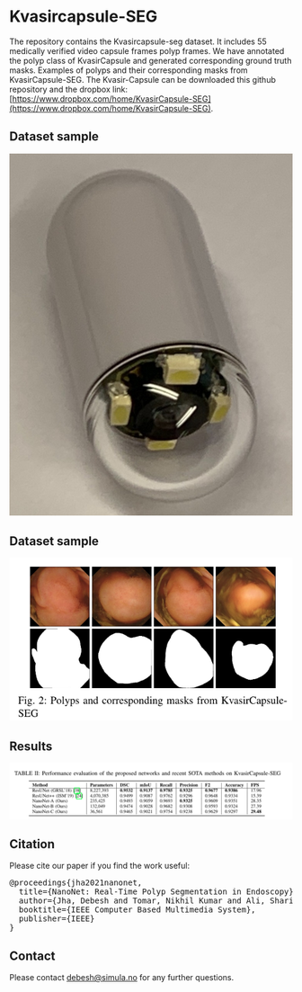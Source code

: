 # Kvasircapsule-SEG


The repository contains the Kvasircapsule-seg dataset. It includes 55 medically verified video capsule frames polyp frames.  We have annotated the polyp class of  KvasirCapsule and generated corresponding ground truth masks. Examples of polyps and their corresponding masks from KvasirCapsule-SEG. The Kvasir-Capsule can be downloaded this github repository and the dropbox link: [https://www.dropbox.com/home/KvasirCapsule-SEG](https://www.dropbox.com/home/KvasirCapsule-SEG). 

## Dataset sample
<img src="img/pillcam.jpg">


## Dataset sample
<img src="img/data.png">

## Results
<img src="img/quantitative.png">

## Citation
Please cite our paper if you find the work useful: 
<pre>
@proceedings{jha2021nanonet,
  title={NanoNet: Real-Time Polyp Segmentation in Endoscopy},
  author={Jha, Debesh and Tomar, Nikhil Kumar and Ali, Sharib and Riegler, Michael A and Johansen, H{\aa}vard D and Johansen, Dag and Halvorsen, P{\aa}l},
  booktitle={IEEE Computer Based Multimedia System},
  publisher={IEEE}
}
</pre>

## Contact
Please contact debesh@simula.no for any further questions.
